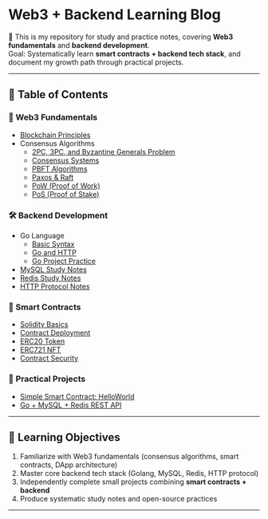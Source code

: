 # Web3 + Backend Learning Blog

📘 This is my repository for study and practice notes, covering **Web3 fundamentals** and **backend development**.  
Goal: Systematically learn **smart contracts + backend tech stack**, and document my growth path through practical projects.

---

## 📂 Table of Contents

### 🔗 Web3 Fundamentals
- [Blockchain Principles](docs/web3/blockchain.md)
- Consensus Algorithms
  - [2PC, 3PC, and Byzantine Generals Problem](docs/web3/consensus/2PC-3PC-BGP.md)
  - [Consensus Systems](docs/web3/consensus/consensusSystems.md)
  - [PBFT Algorithms](docs/web3/consensus/PBFT.md)
  - [Paxos & Raft](docs/web3/consensus/Paxos_Raft.md)
  - [PoW (Proof of Work)](docs/web3/consensus/PoW.md)
  - [PoS (Proof of Stake)](docs/web3/consensus/PoS.md)


### 🛠 Backend Development
- Go Language
  - [Basic Syntax](docs/backend/golang/basics.md)
  - [Go and HTTP](docs/backend/golang/http.md)
  - [Go Project Practice](docs/backend/golang/project.md)
- [MySQL Study Notes](docs/backend/mysql.md)
- [Redis Study Notes](docs/backend/redis.md)
- [HTTP Protocol Notes](docs/backend/http-protocol.md)

### 📜 Smart Contracts
- [Solidity Basics](docs/smart-contracts/basics.md)
- [Contract Deployment](docs/smart-contracts/deploy.md)
- [ERC20 Token](docs/smart-contracts/erc20.md)
- [ERC721 NFT](docs/smart-contracts/erc721.md)
- [Contract Security](docs/smart-contracts/security.md)

### 🚀 Practical Projects
- [Simple Smart Contract: HelloWorld](docs/projects/simple-contract/README.md)
- [Go + MySQL + Redis REST API](docs/projects/go-rest-api/README.md)

---

## 🎯 Learning Objectives

1. Familiarize with Web3 fundamentals (consensus algorithms, smart contracts, DApp architecture)  
2. Master core backend tech stack (Golang, MySQL, Redis, HTTP protocol)  
3. Independently complete small projects combining **smart contracts + backend**  
4. Produce systematic study notes and open-source practices  

---